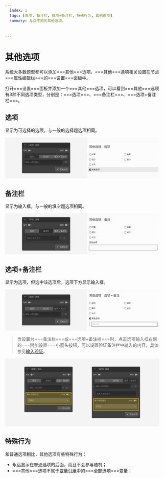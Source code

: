 ```yaml
---
  index: 1
  tags: [选项, 备注栏, 选项+备注栏, 特殊行为, 其他选项]
  summary: 与众不同的其他选项。


---
```







# 其他选项

系统大多数题型都可以添加===其他===选项，===其他===选项相关设置在节点===属性编辑栏===的===设置===面板中。

打开===设置===面板并添加一个===其他===选项，可以看到===其他===选项有3种不同选项类型，分别是：===选项===、===备注栏===、===选项+备注栏===。

## 选项

显示为可选择的选项，与一般的选择题选项相同。

<img src='./assets/01otherOption/choice.png'>

## 备注栏

显示为输入框，与一般的填空题选项相同。

<img src='./assets/01otherOption/comments.png'>

## 选项+备注栏

显示为选项，但选中该选项后，选项下方显示输入框。

<img src='./assets/01otherOption/both.png'>

> 当设置为===备注栏===或===选项+备注栏===时，点击选项输入框右侧的===附加设置===小箭头按钮，可以设置验证备注栏中输入的内容，具体参见[输入验证](../11nodeSettings/03optionSetting/04inputValidation.md)。

<img src='./assets/01otherOption/validation-options.png'>

## 特殊行为

和普通选项相比，其他选项有些特殊行为：
+ 永远显示在普通选项的后面，而且不会参与随机；
+ ===其他===选项不属于[变量引用](../16variable/12useVariable.md)中的===全部选项===变量；
